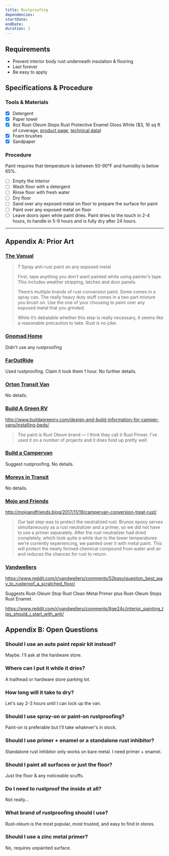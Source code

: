 ```yaml
---
title: Rustproofing
dependencies:
startDate:
endDate:
duration: 2
---
```


## Requirements

 - Prevent interior body rust underneath insulation & flooring
 - Last forever
 - Be easy to apply

## Specifications & Procedure

### Tools & Materials

 - [x] Detergent
 - [x] Paper towel
 - [x] 8oz Rust-Oleum Stops Rust Protective Enamel Gloss White ($3, 16 sq ft of coverage, [product page](https://www.rustoleum.com/product-catalog/consumer-brands/stops-rust/protective-enamel), [technical data](https://www.rustoleum.com/~/media/DigitalEncyclopedia/Documents/RustoleumUSA/TDS/English/CBG/Stops%20Rust/SRT-02_Stops_Rust_Enamel_Brush_TDS.ashx))
 - [x] Foam brushes
 - [x] Sandpaper

### Procedure

Paint requires that temperature is between 50-90°F and humidity is below 65%.

 - [ ] Empty the interior
 - [ ] Wash floor with a detergent
 - [ ] Rinse floor with fresh water
 - [ ] Dry floor
 - [ ] Sand over any exposed metal on floor to prepare the surface for paint
 - [ ] Paint over any exposed metal on floor
 - [ ] Leave doors open while paint dries. Paint dries to the touch in 2-4 hours, to handle in 5-9 hours and
is fully dry after 24 hours.

---

## Appendix A: Prior Art

### [The Vanual](http://thevanual.com)

> 7 Spray anti-rust paint on any exposed metal
>
> First, tape anything you don’t want painted white using painter’s tape. This includes weather stripping, latches and door panels.
>
> There’s multiple brands of rust-conversion paint. Some comes in a spray can. The really heavy duty stuff comes in a two part mixture you brush on. Use the one of your choosing to paint over any exposed metal that you grinded.
>
> While it’s debatable whether this step is really necessary, it seems like a reasonable precaution to take. Rust is no joke.

### [Gnomad Home](https://gnomadhome.com)

Didn't use any rustproofing

### [FarOutRide](http://faroutride.com)

Used rustproofing. Claim it took them 1 hour. No further details.

### [Orton Transit Van](http://www.ortontransit.info)

No details.

### [Build A Green RV](http://www.buildagreenrv.com)

http://www.buildagreenrv.com/design-and-build-information-for-camper-vans/installing-beds/

> The paint is Rust Oleum brand — I think they call it Rust Primer. I’ve used it on a number of projects and it does hold up pretty well.

### [Build a Campervan](https://buildacampervan.com)

Suggest rustproofing. No details.

### [Moreys in Transit](http://moreysintransit.com)

No details.

### [Mojo and Friends](http://mojoandfriends.blog/)

http://mojoandfriends.blog/2017/11/19/campervan-conversion-treat-rust/

> Our last step was to protect the neutralized rust. Brunox epoxy serves simultaneously as a rust neutralizer and a primer, so we did not have to use a primer separately. After the rust neutralizer had dried completely, which took quite a while due to the lower temperatures we’re currently experiencing, we painted over it with metal paint. This will protect the newly formed chemical compound from water and air and reduces the chances for rust to return.

### [Vandwellers](https://www.reddit.com/r/vandwellers)

https://www.reddit.com/r/vandwellers/comments/52kqsy/question_best_way_to_rustproof_a_scratched_floor/

Suggests Rust-Oleum Stop Rust Clean Metal Primer plus Rust-Oleum Stops Rust Enamel.

https://www.reddit.com/r/vandwellers/comments/6ge24c/interior_painting_tips_should_i_start_with_anti/

## Appendix B: Open Questions

### Should I use an auto paint repair kit instead?

Maybe. I'll ask at the hardware store.

### Where can I put it while it dries?

A trailhead or hardware store parking lot.

### How long will it take to dry?

Let's say 2-3 hours until I can lock up the van.

### Should I use spray-on or paint-on rustproofing?

Paint-on is preferable but I'll take whatever's in stock.

### Should I use primer + enamel or a standalone rust inhibitor?

Standalone rust inhibitor only works on bare metal. I need primer + enamel.

### Should I paint all surfaces or just the floor?

Just the floor & any noticeable scuffs.

### Do I need to rustproof the inside at all?
Not really...

### What brand of rustproofing should I use?
Rust-oleum is the most popular, most trusted, and easy to find in stores.

### Should I use a zinc metal primer?
No, requires unpainted surface.
